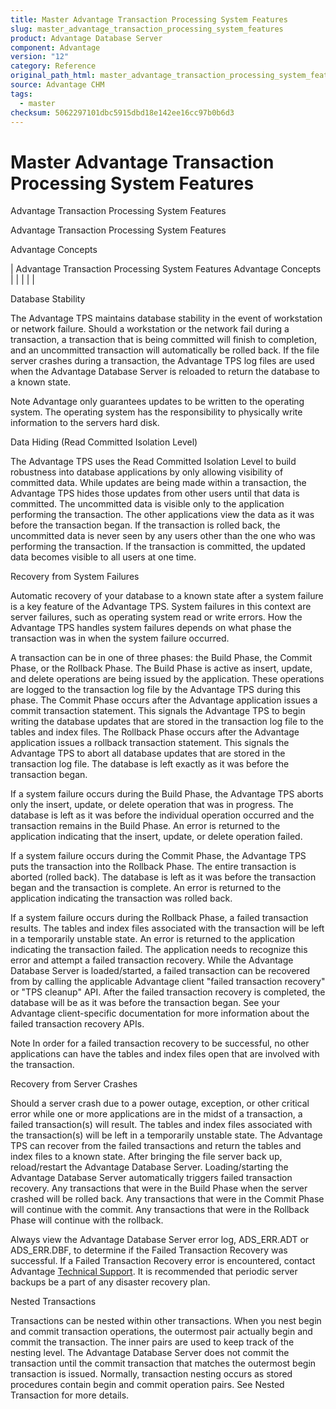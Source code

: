 ```yaml
---
title: Master Advantage Transaction Processing System Features
slug: master_advantage_transaction_processing_system_features
product: Advantage Database Server
component: Advantage
version: "12"
category: Reference
original_path_html: master_advantage_transaction_processing_system_features.htm
source: Advantage CHM
tags:
  - master
checksum: 5062297101dbc5915dbd18e142ee16cc97b0b6d3
---
```


# Master Advantage Transaction Processing System Features

Advantage Transaction Processing System Features

Advantage Transaction Processing System Features

Advantage Concepts

| Advantage Transaction Processing System Features  Advantage Concepts |  |  |  |  |

Database Stability

The Advantage TPS maintains database stability in the event of workstation or network failure. Should a workstation or the network fail during a transaction, a transaction that is being committed will finish to completion, and an uncommitted transaction will automatically be rolled back. If the file server crashes during a transaction, the Advantage TPS log files are used when the Advantage Database Server is reloaded to return the database to a known state.

Note Advantage only guarantees updates to be written to the operating system. The operating system has the responsibility to physically write information to the servers hard disk.

Data Hiding (Read Committed Isolation Level)

The Advantage TPS uses the Read Committed Isolation Level to build robustness into database applications by only allowing visibility of committed data. While updates are being made within a transaction, the Advantage TPS hides those updates from other users until that data is committed. The uncommitted data is visible only to the application performing the transaction. The other applications view the data as it was before the transaction began. If the transaction is rolled back, the uncommitted data is never seen by any users other than the one who was performing the transaction. If the transaction is committed, the updated data becomes visible to all users at one time.

Recovery from System Failures

Automatic recovery of your database to a known state after a system failure is a key feature of the Advantage TPS. System failures in this context are server failures, such as operating system read or write errors. How the Advantage TPS handles system failures depends on what phase the transaction was in when the system failure occurred.

A transaction can be in one of three phases: the Build Phase, the Commit Phase, or the Rollback Phase. The Build Phase is active as insert, update, and delete operations are being issued by the application. These operations are logged to the transaction log file by the Advantage TPS during this phase. The Commit Phase occurs after the Advantage application issues a commit transaction statement. This signals the Advantage TPS to begin writing the database updates that are stored in the transaction log file to the tables and index files. The Rollback Phase occurs after the Advantage application issues a rollback transaction statement. This signals the Advantage TPS to abort all database updates that are stored in the transaction log file. The database is left exactly as it was before the transaction began.

If a system failure occurs during the Build Phase, the Advantage TPS aborts only the insert, update, or delete operation that was in progress. The database is left as it was before the individual operation occurred and the transaction remains in the Build Phase. An error is returned to the application indicating that the insert, update, or delete operation failed.

If a system failure occurs during the Commit Phase, the Advantage TPS puts the transaction into the Rollback Phase. The entire transaction is aborted (rolled back). The database is left as it was before the transaction began and the transaction is complete. An error is returned to the application indicating the transaction was rolled back.

If a system failure occurs during the Rollback Phase, a failed transaction results. The tables and index files associated with the transaction will be left in a temporarily unstable state. An error is returned to the application indicating the transaction failed. The application needs to recognize this error and attempt a failed transaction recovery. While the Advantage Database Server is loaded/started, a failed transaction can be recovered from by calling the applicable Advantage client "failed transaction recovery" or "TPS cleanup" API. After the failed transaction recovery is completed, the database will be as it was before the transaction began. See your Advantage client-specific documentation for more information about the failed transaction recovery APIs.

Note In order for a failed transaction recovery to be successful, no other applications can have the tables and index files open that are involved with the transaction.

Recovery from Server Crashes

Should a server crash due to a power outage, exception, or other critical error while one or more applications are in the midst of a transaction, a failed transaction(s) will result. The tables and index files associated with the transaction(s) will be left in a temporarily unstable state. The Advantage TPS can recover from the failed transactions and return the tables and index files to a known state. After bringing the file server back up, reload/restart the Advantage Database Server. Loading/starting the Advantage Database Server automatically triggers failed transaction recovery. Any transactions that were in the Build Phase when the server crashed will be rolled back. Any transactions that were in the Commit Phase will continue with the commit. Any transactions that were in the Rollback Phase will continue with the rollback.

Always view the Advantage Database Server error log, ADS\_ERR.ADT or ADS\_ERR.DBF, to determine if the Failed Transaction Recovery was successful. If a Failed Transaction Recovery error is encountered, contact Advantage [Technical Support](master_technical_support_u_s__and_canada.md). It is recommended that periodic server backups be a part of any disaster recovery plan.

Nested Transactions

Transactions can be nested within other transactions. When you nest begin and commit transaction operations, the outermost pair actually begin and commit the transaction. The inner pairs are used to keep track of the nesting level. The Advantage Database Server does not commit the transaction until the commit transaction that matches the outermost begin transaction is issued. Normally, transaction nesting occurs as stored procedures contain begin and commit operation pairs. See Nested Transaction for more details.
